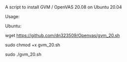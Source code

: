 A script to install GVM / OpenVAS 20.08 on Ubuntu 20.04

Usage:

Ubuntu:

wget https://github.com/dn323509/Openvas/gvm_20.sh

sudo chmod +x gvm_20.sh

sudo ./gvm_20.sh 
